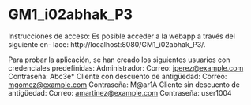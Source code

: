 # GM1_i02abhak_P3
Instrucciones de acceso:
Es posible acceder a la webapp a través del siguiente en-
lace: http://localhost:8080/GM1_i02abhak_P3/.

Para probar la aplicación, se han creado los siguientes
usuarios con credenciales predefinidas:
Administrador:
Correo: jperez@example.com
Contraseña: Abc3e*
Cliente con descuento de antigüedad:
Correo: mgomez@example.com
Contraseña: M@ar1A
Cliente sin descuento de antigüedad:
Correo: amartinez@example.com
Contraseña: user1004
